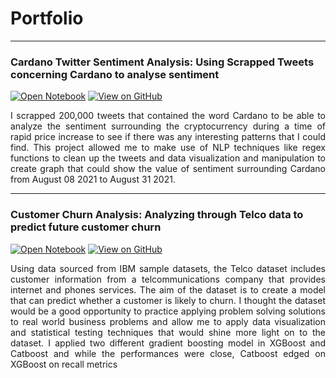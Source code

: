 # Portfolio
---
### Cardano Twitter Sentiment Analysis: Using Scrapped Tweets concerning Cardano to analyse sentiment

[![Open Notebook](https://img.shields.io/badge/jupyter-open%20notebook-blue)](Exploration.html)
[![View on GitHub](https://img.shields.io/badge/GitHub-View_on_GitHub-blue?logo=GitHub)](https://github.com/AvinaashP/CardanoTwitterSentiment)

<div style="text-align: justify">I scrapped 200,000 tweets that contained the word Cardano to be able to analyze the sentiment surrounding the cryptocurrency during a time of rapid price increase to see if there was any interesting patterns that I could find. This project allowed me to make use of NLP techniques like regex functions to clean up the tweets and data visualization and manipulation to create graph that could show the value of sentiment surrounding Cardano from August 08 2021 to August 31 2021. </div>

---
### Customer Churn Analysis: Analyzing through Telco data to predict future customer churn

[![Open Notebook](https://img.shields.io/badge/jupyter-open%20notebook-blue)](CustomerChurn.html)
[![View on GitHub](https://img.shields.io/badge/GitHub-View_on_GitHub-blue?logo=GitHub)](https://github.com/AvinaashP/CustomerChurn)
<div style="text-align: justify"> Using data sourced from IBM sample datasets, the Telco dataset includes customer information from a telcommunications company that provides internet and phones services. The aim of the dataset is to create a model that can predict whether a customer is likely to churn. I thought the dataset would be a good opportunity to practice applying problem solving solutions to real world business problems and allow me to apply data visualization and statistical testing techniques that would shine more light on to the dataset. I applied two different gradient boosting model in XGBoost and Catboost and while the performances were close, Catboost edged on XGBoost on recall metrics  </div>
